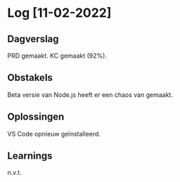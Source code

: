 # Log [11-02-2022]

## Dagverslag
PRD gemaakt. KC gemaakt (92%).

## Obstakels
Beta versie van Node.js heeft er een chaos van gemaakt.

## Oplossingen
VS Code opnieuw geïnstalleerd.

## Learnings
n.v.t.